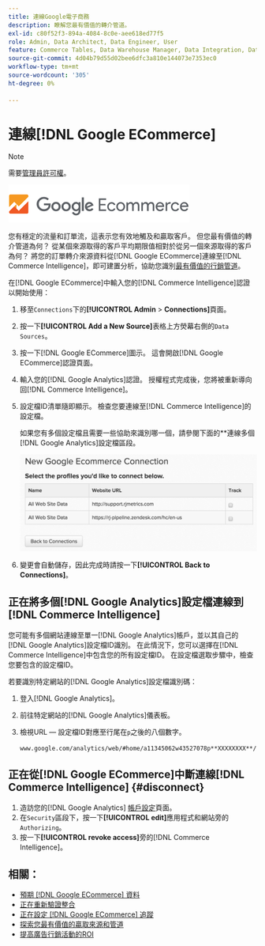 ```yaml
---
title: 連線Google電子商務
description: 瞭解您最有價值的轉介管道。
exl-id: c80f52f3-894a-4084-8c0e-aee618ed77f5
role: Admin, Data Architect, Data Engineer, User
feature: Commerce Tables, Data Warehouse Manager, Data Integration, Data Import/Export
source-git-commit: 4d04b79d55d02bee6dfc3a810e144073e7353ec0
workflow-type: tm+mt
source-wordcount: '305'
ht-degree: 0%

---
```


# 連線[!DNL Google ECommerce]

>[!NOTE]
>
>需要[管理員許可權](../../../administrator/user-management/user-management.md)。

![Google電子商務標誌](../../../assets/google-ecommerce-logo.png)

您有穩定的流量和訂單流，這表示您有效地觸及和贏取客戶。 但您最有價值的轉介管道為何？ 從某個來源取得的客戶平均期限值相對於從另一個來源取得的客戶為何？ 將您的訂單轉介來源資料從[!DNL Google ECommerce]連線至[!DNL Commerce Intelligence]，即可建置分析，協助您識別[最有價值的行銷管道](../../../data-analyst/analysis/most-value-source-channel.md)。

在[!DNL Google ECommerce]中輸入您的[!DNL Commerce Intelligence]認證以開始使用：

1. 移至`Connections`下的&#x200B;**[!UICONTROL Admin** > **Connections]**&#x200B;頁面。

1. 按一下&#x200B;**[!UICONTROL Add a New Source]**&#x200B;表格上方熒幕右側的`Data Sources`。

1. 按一下[!DNL Google ECommerce]圖示。 這會開啟[!DNL Google ECommerce]認證頁面。

1. 輸入您的[!DNL Google Analytics]認證。 授權程式完成後，您將被重新導向回[!DNL Commerce Intelligence]。

1. 設定檔ID清單隨即顯示。 檢查您要連線至[!DNL Commerce Intelligence]的設定檔。

   如果您有多個設定檔且需要一些協助來識別哪一個，請參閱下面的**連線多個[!DNL Google Analytics]設定檔區段。

   ![顯示連線多個Google Analytics設定檔之選項的表單](../../../assets/conn-mult-ga-profiles.png)<!--{: width="500"}-->

1. 變更會自動儲存，因此完成時請按一下&#x200B;**[!UICONTROL Back to Connections]**。

## 正在將多個[!DNL Google Analytics]設定檔連線到[!DNL Commerce Intelligence]

您可能有多個網站連線至單一[!DNL Google Analytics]帳戶，並以其自己的[!DNL Google Analytics]設定檔ID識別。 在此情況下，您可以選擇在[!DNL Commerce Intelligence]中包含您的所有設定檔ID。 在設定檔選取步驟中，檢查您要包含的設定檔ID。

若要識別特定網站的[!DNL Google Analytics]設定檔識別碼：

1. 登入[!DNL Google Analytics]。
1. 前往特定網站的[!DNL Google Analytics]儀表板。
1. 檢視URL — 設定檔ID對應至行尾在`p`之後的八個數字。

   `www.google.com/analytics/web/#home/a11345062w43527078p**XXXXXXXX**/`

## 正在從[!DNL Google ECommerce]中斷連線[!DNL Commerce Intelligence] {#disconnect}

1. 造訪您的[!DNL Google Analytics] [帳戶設定](https://www.google.com/account/about/?hl=en)頁面。
1. 在`Security`區段下，按一下&#x200B;**[!UICONTROL edit]**&#x200B;應用程式和網站旁的`Authorizing`。
1. 按一下&#x200B;**[!UICONTROL revoke access]**&#x200B;旁的[!DNL Commerce Intelligence]。

## 相關：

* [預期 [!DNL Google ECommerce] 資料](../integrations/google-ecommerce-data.md)
* [正在重新驗證整合](https://experienceleague.adobe.com/docs/commerce-knowledge-base/kb/how-to/mbi-reauthenticating-integrations.html?lang=zh-Hant)
* [正在設定 [!DNL Google ECommerce] 追蹤](https://support.google.com/analytics/answer/1009612?hl=en)
* [探索您最有價值的贏取來源和管道](../../analysis/most-value-source-channel.md)
* [提高廣告行銷活動的ROI](../../analysis/roi-ad-camp.md)
